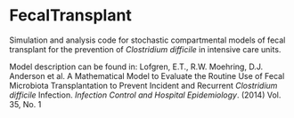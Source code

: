 FecalTransplant
===============

Simulation and analysis code for stochastic compartmental models of fecal transplant for the prevention of *Clostridium difficile* in intensive care units.

Model description can be found in:
Lofgren, E.T., R.W. Moehring, D.J. Anderson et al. A Mathematical Model to Evaluate the Routine Use of Fecal Microbiota Transplantation to Prevent Incident and Recurrent *Clostridium difficile* Infection. *Infection Control and Hospital Epidemiology*. (2014) Vol. 35, No. 1